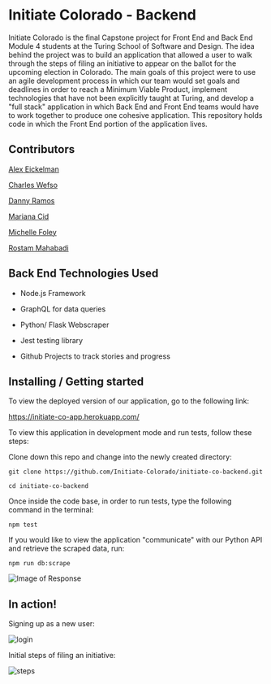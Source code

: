 # Initiate Colorado - Backend

Initiate Colorado is the final Capstone project for Front End  and Back End Module 4 students at the Turing School of Software and Design. The idea behind the project was to build an application that allowed a user to walk through the steps of filing an initiative to appear on the ballot for the upcoming election in Colorado. The main goals of this project were to use an agile development process in which our team would set goals and deadlines in order to reach a Minimum Viable Product, implement technologies that have not been explicitly taught at Turing, and develop a "full stack" application in which Back End and Front End teams would have to work together to produce one cohesive application. This repository holds code in which the Front End portion of the application lives.  

## Contributors

[Alex Eickelman](https://github.com/Aeickelman40)

[Charles Wefso](https://github.com/cwefso)

[Danny Ramos](https://github.com/muydanny)

[Mariana Cid](https://github.com/Mariana-21)

[Michelle Foley](https://github.com/foleymichelle9)

[Rostam Mahabadi](https://github.com/Rostammahabadi)

## Back End Technologies Used

- Node.js Framework

- GraphQL for data queries 

- Python/ Flask Webscraper

- Jest testing library

- Github Projects to track stories and progress


## Installing / Getting started

To view the deployed version of our application, go to the following link:

https://initiate-co-app.herokuapp.com/

To view this application in development mode and run tests, follow these steps:


Clone down this repo and change into the newly created directory:

```
git clone https://github.com/Initiate-Colorado/initiate-co-backend.git

cd initiate-co-backend
```
Once inside the code base, in order to run tests, type the following command in the terminal:

```
npm test
```

If you would like to view the application "communicate" with our Python API and retrieve the scraped data, run:

```
npm run db:scrape
```

![Image of Response](https://drive.google.com/drive/u/0/my-drive)


## In action!

Signing up as a new user:

![login](https://user-images.githubusercontent.com/57731927/93401380-4b68aa00-f83f-11ea-876c-f2707f12abcd.gif)

Initial steps of filing an initiative:

![steps](https://user-images.githubusercontent.com/57731927/93401754-2de81000-f840-11ea-8052-7c79a33d87be.gif)
